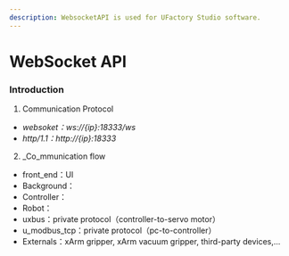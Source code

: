 ```yaml
---
description: WebsocketAPI is used for UFactory Studio software.
---
```


# WebSocket API

### Introduction

1. Communication Protocol

* _websoket：ws://{ip}:18333/ws_
* _http/1.1：http://{ip}:18333_

2. _Co_mmunication flow

* front\_end：UI
* Background：
* Controller：
* Robot：
* uxbus：private protocol（controller-to-servo motor）
* u\_modbus\_tcp：private protocol（pc-to-controller）
* Externals：xArm gripper, xArm vacuum gripper, third-party devices,...
